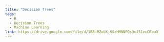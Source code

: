 ```yaml
---
title: "Decision Trees"
tags:
  - R
  - Decision Trees
  - Machine Learning
link: https://drive.google.com/file/d/1B8-MZoLK-SSrHMNNFQs3cJ51vcCRbu3l/view?usp=sharing
---
```

